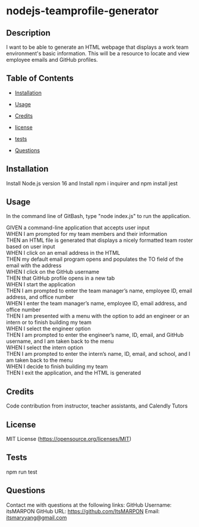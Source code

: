 # nodejs-teamprofile-generator

## Description
I want to be able to generate an HTML webpage that displays a work team environment's basic information. This will be a resource to locate and view employee emails and GitHub profiles.


## Table of Contents
- [Installation](#installation)

- [Usage](#usage)

- [Credits](#credits)

- [license](#license)

- [tests](#test)

- [Questions](#questions)

## Installation<a name="installation"></a>
Install Node.js version 16 and Install npm i inquirer and npm install jest

## Usage<a name="usage"></a>
In the command line of GitBash, type "node index.js" to run the application.

GIVEN a command-line application that accepts user input <br />
WHEN I am prompted for my team members and their information <br />
THEN an HTML file is generated that displays a nicely formatted team roster based on user input <br />
WHEN I click on an email address in the HTML <br />
THEN my default email program opens and populates the TO field of the email with the address <br />
WHEN I click on the GitHub username <br />
THEN that GitHub profile opens in a new tab <br />
WHEN I start the application <br />
THEN I am prompted to enter the team manager’s name, employee ID, email address, and office number <br />
WHEN I enter the team manager’s name, employee ID, email address, and office number <br />
THEN I am presented with a menu with the option to add an engineer or an intern or to finish building my team <br />
WHEN I select the engineer option <br />
THEN I am prompted to enter the engineer’s name, ID, email, and GitHub username, and I am taken back to the menu <br />
WHEN I select the intern option <br />
THEN I am prompted to enter the intern’s name, ID, email, and school, and I am taken back to the menu <br />
WHEN I decide to finish building my team <br />
THEN I exit the application, and the HTML is generated <br />

## Credits<a name="credits"></a>
Code contribution from instructor, teacher assistants, and Calendly Tutors

## License<a name="license"></a>
MIT License (https://opensource.org/licenses/MIT)

## Tests<a name="test"></a>
npm run test

## Questions<a name="questions"></a>
Contact me with questions at the following links:
GitHub Username: itsMARPON
GitHub URL: https://github.com/ItsMARPON
Email: itsmaryyang@gmail.com
